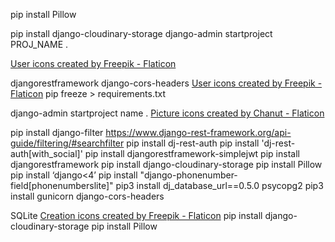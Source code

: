 pip install Pillow

pip install django-cloudinary-storage
django-admin startproject PROJ_NAME .

<a href="https://www.flaticon.com/free-icons/user" title="user icons">User icons created by Freepik - Flaticon</a>

djangorestframework django-cors-headers
<a href="https://www.flaticon.com/free-icons/user" title="user icons">User icons created by Freepik - Flaticon</a>
pip freeze > requirements.txt


django-admin startproject name .
<a href="https://www.flaticon.com/free-icons/picture" title="picture icons">Picture icons created by Chanut - Flaticon</a>

pip install django-filter
https://www.django-rest-framework.org/api-guide/filtering/#searchfilter
pip install dj-rest-auth
pip install 'dj-rest-auth[with_social]'
pip install djangorestframework-simplejwt
pip install djangorestframework
pip install django-cloudinary-storage
pip install Pillow
pip install ‘django<4’
pip install "django-phonenumber-field[phonenumberslite]"
pip3 install dj_database_url==0.5.0 psycopg2
pip3 install gunicorn django-cors-headers


SQLite
<a href="https://www.flaticon.com/free-icons/creation" title="creation icons">Creation icons created by Freepik - Flaticon</a>
pip install django-cloudinary-storage
pip install Pillow